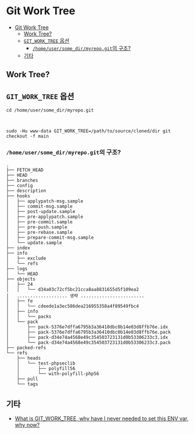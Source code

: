 # Git Work Tree

- [Git Work Tree](#git-work-tree)
    - [Work Tree?](#work-tree)
    - [`GIT_WORK_TREE` 옵션](#git_work_tree-옵션)
        - [`/home/user/some_dir/myrepo.git`의 구조?](#homeusersome_dirmyrepogit의-구조)
    - [기타](#기타)

## Work Tree?

## `GIT_WORK_TREE` 옵션

```shell
cd /home/user/some_dir/myrepo.git



sudo -Hu www-data GIT_WORK_TREE=/path/to/source/cloned/dir git checkout -f main
```

### `/home/user/some_dir/myrepo.git`의 구조?

```tree
.
├── FETCH_HEAD
├── HEAD
├── branches
├── config
├── description
├── hooks
│   ├── applypatch-msg.sample
│   ├── commit-msg.sample
│   ├── post-update.sample
│   ├── pre-applypatch.sample
│   ├── pre-commit.sample
│   ├── pre-push.sample
│   ├── pre-rebase.sample
│   ├── prepare-commit-msg.sample
│   └── update.sample
├── index
├── info
│   ├── exclude
│   └── refs
├── logs
│   └── HEAD
├── objects
│   ├── 24
│   │   └── d34a03c72cf5bc21cca8aa8831655d5f109ea2
│   ................... 생략 ........................
│   ├── fe
│   │   └── cdeede1a3ec586dea216955358a4f89549fbc4
│   ├── info
│   │   └── packs
│   └── pack
│       ├── pack-5376e7dffa6795b3a36410dbc0b14e03d8ffb76e.idx
│       ├── pack-5376e7dffa6795b3a36410dbc0b14e03d8ffb76e.pack
│       ├── pack-d34e74a4568e49c354503723131d0b53306233c3.idx
│       └── pack-d34e74a4568e49c354503723131d0b53306233c3.pack
├── packed-refs
└── refs
    ├── heads
    │   └── test-phpseclib
    │       ├── polyfill56
    │       └── with-polyfill-php56
    ├── pull
    └── tags
```

## 기타

- [What is GIT_WORK_TREE, why have I never needed to set this ENV var, why now?](https://stackoverflow.com/questions/5283262/what-is-git-work-tree-why-have-i-never-needed-to-set-this-env-var-why-now)
